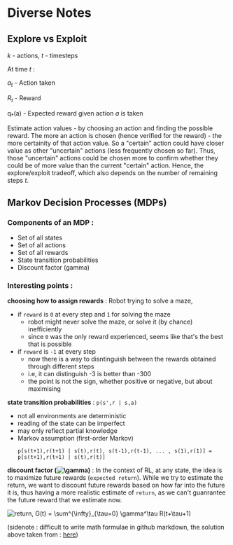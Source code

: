 # Diverse Notes

## Explore vs Exploit
*k* - actions, *t* - timesteps

At time *t* :
  
  *a<sub>t</sub>* - Action taken
  
  *R<sub>t</sub>* - Reward
  
  q<sub>*</sub>(a) - Expected reward given action *a* is taken
  
  Estimate action values - by choosing an action and finding the possible reward.
  The more an action is chosen (hence verified for the reward) - the more certainity of that action value.
  So a "certain" action could have closer value as other "uncertain" actions (less frequently chosen so far).
  Thus, those "uncertain" actions could be chosen more to confirm whether they could be of more value than the current "certain" action. 
  Hence, the explore/exploit tradeoff, which also depends on the number of remaining steps *t*.
  
  
## Markov Decision Processes (MDPs)
### Components of an MDP :
   - Set of all states
   - Set of all actions
   - Set of all rewards
   - State transition probabilities
   - Discount factor (gamma)
 
### Interesting points :
__choosing how to assign rewards__ : Robot trying to solve a maze,
 - if `reward` is `0` at every step and `1` for solving the maze
   * robot might never solve the maze, or solve it (by chance) inefficiently
   * since `0` was the only reward experienced, seems like that's the best that is possible
 - if `reward` is `-1` at every step
   * now there is a way to disntinguish between the rewards obtained through different steps
   * i.e, it can distinguish -3 is better than -300
   * the point is not the sign, whether positive or negative, but about maximising
   
 __state transition probabilities__ : `p(s',r | s,a)`
  - not all environments are deterministic
  - reading of the state can be imperfect
  - may only reflect partial knowledge
  - Markov assumption (first-order Markov)
    ```
    p[s(t+1),r(t+1) | s(t),r(t), s(t-1),r(t-1), ... , s(1),r(1)] = p[s(t+1),r(t+1) | s(t),r(t)]
    ```
    
 __discount factor (![\gamma](https://render.githubusercontent.com/render/math?math=%5Cgamma))__ : 
In the context of RL, at any state, the idea is to maximize future rewards (`expected return`). While we try to estimate the return, we want to discount future rewards based on how far into the future it is, thus having a more realistic estimate of `return`, as we can't guanrantee the future reward that we estimate now.  
 
![return, G(t) = \sum^{\infty}_{\tau=0} \gamma^\tau R(t+\tau+1)](https://render.githubusercontent.com/render/math?math=return%2C%20G(t)%20%3D%20%5Csum%5E%7B%5Cinfty%7D_%7B%5Ctau%3D0%7D%20%5Cgamma%5E%5Ctau%20R(t%2B%5Ctau%2B1))

(sidenote : difficult to write math formulae in github markdown, the solution above taken from : [here](https://alexanderrodin.com/github-latex-markdown/))
